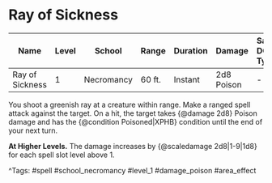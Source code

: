 # Ray of Sickness

| Name | Level | School | Range | Duration | Damage | Save DC & Type |
|------|-------|--------|-------|----------|--------|----------------|
| Ray of Sickness | 1 | Necromancy | 60 ft. | Instant | 2d8 Poison | - |

You shoot a greenish ray at a creature within range. Make a ranged spell attack against the target. On a hit, the target takes {@damage 2d8} Poison damage and has the {@condition Poisoned|XPHB} condition until the end of your next turn.

**At Higher Levels.** The damage increases by {@scaledamage 2d8|1-9|1d8} for each spell slot level above 1.

^Tags: #spell #school_necromancy #level_1 #damage_poison #area_effect